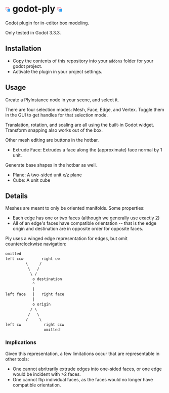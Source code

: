 # ![icon](./icon.png) godot-ply ![icon](./icon.png)
Godot plugin for in-editor box modeling.

Only tested in Godot 3.3.3.

## Installation
- Copy the contents of this repository into your `addons` folder for your godot project.
- Activate the plugin in your project settings.

## Usage
Create a PlyInstance node in your scene, and select it.

There are four selection modes: Mesh, Face, Edge, and Vertex.
Toggle them in the GUI to get handles for that selection mode.

Translation, rotation, and scaling are all using the built-in Godot widget. Transform snapping also works out of the box.

Other mesh editing are buttons in the hotbar.
- Extrude Face: Extrudes a face along the (approximate) face normal by 1 unit.

Generate base shapes in the hotbar as well.
- Plane: A two-sided unit x/z plane
- Cube: A unit cube

## Details
Meshes are meant to only be oriented manifolds. Some properties:
- Each edge has one or two faces (although we generally use exactly 2)
- All of an edge's faces have compatible orientation -- that is the edge origin and destination are in opposite order for opposite faces.

Ply uses a winged edge representation for edges, but omit counterclockwise navigation:
```
omitted
left ccw        right cw
         \     /
          \   /
           \ /
            o destination
            ^
            |
left face   |   right face
            |
            o origin
           / \
          /   \
         /     \
left cw          right ccw
                 omitted
```

### Implications
Given this representation, a few limitations occur that are representable in other tools:
- One cannot abritrarily extrude edges into one-sided faces, or one edge would be incident with >2 faces.
- One cannot flip individual faces, as the faces would no longer have compatible orientation.
